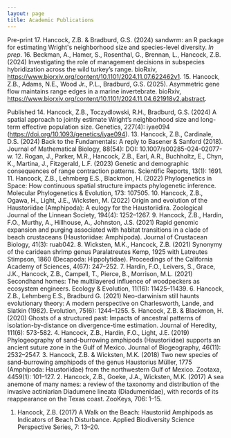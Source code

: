 ```yaml
---
layout: page
title: Academic Publications
---
```


Pre-print
17. Hancock, Z.B. & Bradburd, G.S. (2024) sandwrm: an R package for estimating Wright's neighborhood size and species-level diversity. *In prep*.
16. Beckman, A., Hamer, S., Rosenthal, G., Brennan, L., Hancock, Z.B. (2024) Investigating the role of management decisions in subspecies hybridization across the wild turkey’s range. bioRxiv, https://www.biorxiv.org/content/10.1101/2024.11.07.622462v1.
15. Hancock, Z.B., Adams, N.E., Wood Jr., P.L., Bradburd, G.S. (2025). Asymmetric gene flow maintains range edges in a marine invertebrate. bioRxiv, https://www.biorxiv.org/content/10.1101/2024.11.04.621918v2.abstract.

Published
14. Hancock, Z.B., Toczydlowski, R.H., Bradburd, G.S. (2024) A spatial approach to jointly estimate Wright’s neighborhood size and long-term effective population size. Genetics, 227(4): iyae094 (https://doi.org/10.1093/genetics/iyae094).
13. Hancock, Z.B., Cardinale, D.S. (2024) Back to the Fundamentals: A reply to Basener & Sanford (2018). Journal of Mathematical Biology, 88(54): DOI: 10.1007/s00285-024-02077-w.
12. Rogan, J., Parker, M.R., Hancock, Z.B., Earl, A.R., Buchholtz, E., Chyn, K., Martina, J., Fitzgerald, L.F. (2023) Genetic and demographic consequences of range contraction patterns. Scientific Reports, 13(1): 1691.
11. Hancock, Z.B., Lehmberg E.S., Blackmon, H. (2022) Phylogenetics in Space: How continuous spatial structure impacts phylogenetic inference. Molecular Phylogenetics & Evolution, 173: 107505.
10. Hancock, Z.B., Ogawa, H., Light, J.E., Wicksten, M. (2022) Origin and evolution of the Haustoriidae (Amphipoda): A eulogy for the Haustoriidira. Zoological Journal of the Linnean Society, 194(4): 1252–1267.
9. Hancock, Z.B., Hardin, F.O., Murthy, A., Hillhouse, A., Johnston, J.S. (2021) Rapid genomic expansion and purging associated with habitat transitions in a clade of beach crustaceans (Haustoriidae: Amphipoda). Journal of Crustacean Biology, 41(3): ruab042.
8. Wicksten, M.K., Hancock, Z.B. (2021) Synonymy of the caridean shrimp genus Paralatreutes Kemp, 1925 with Latreutes Stimpson, 1860 (Decapoda: Hippolytidae). Proceedings of the California Academy of Sciences, 4(67): 247–252.
7. Hardin, F.O., Leivers, S., Grace, J.K., Hancock, Z.B., Campell, T., Pierce, B., Morrison, M.L. (2021) Secondhand homes: The multilayered influence of woodpeckers as ecosystem engineers. Ecology & Evolution, 11(16): 11425–11439.
6. Hancock, Z.B., Lehmberg E.S., Bradburd G. (2021) Neo-darwinism still haunts evolutionary theory: A modern perspective on Charlesworth, Lande, and Slatkin (1982). Evolution, 75(6): 1244–1255.
5. Hancock, Z.B. & Blackmon, H. (2020) Ghosts of a structured past: Impacts of ancestral patterns of isolation-by-distance on divergence-time estimation. Journal of Heredity, 111(6): 573-582.
4. Hancock, Z.B., Hardin, F.O., Light, J.E. (2019) Phylogeography of sand-burrowing amphipods (Haustoriidae) supports an ancient suture zone in the Gulf of Mexico. Journal of Biogeography, 46(11): 2532–2547.
3. Hancock, Z.B. & Wicksten, M.K. (2018) Two new species of sand-burrowing amphipods of the genus Haustorius Müller, 1775 (Amphipoda: Haustoriidae) from the northwestern Gulf of Mexico. Zootaxa, 4459(1): 101–127.
2. Hancock, Z.B., Goeke, J.A., Wicksten, M.K. (2017) A sea anemone of many names: a review of the taxonomy and distribution of the invasive actiniarian Diadumene lineata (Diadumenidae), with records of its reappearance on the Texas coast. ZooKeys, 706: 1–15.
1. Hancock, Z.B. (2017) A Walk on the Beach: Haustoriid Amphipods as Indicators of Beach Disturbance. Applied Biodiversity Science Perspective Series, 7: 13–20.
